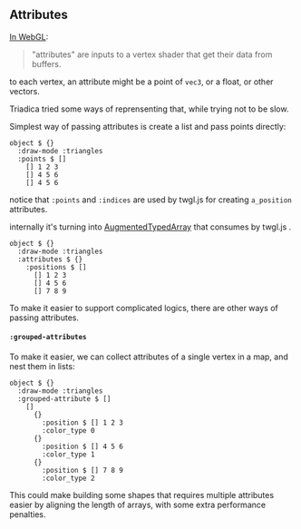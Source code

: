 ## Attributes

[In WebGL](https://webglfundamentals.org/webgl/lessons/webgl-attributes.html):

> "attributes" are inputs to a vertex shader that get their data from buffers.

to each vertex, an attribute might be a point of `vec3`, or a float, or other vectors.

Triadica tried some ways of reprensenting that, while trying not to be slow.

Simplest way of passing attributes is create a list and pass points directly:

```cirru
object $ {}
  :draw-mode :triangles
  :points $ []
    [] 1 2 3
    [] 4 5 6
    [] 4 5 6
```

notice that `:points` and `:indices` are used by twgl.js for creating `a_position` attributes.

internally it's turning into [AugmentedTypedArray](https://twgljs.org/docs/module-twgl_primitives.html#.createAugmentedTypedArray) that consumes by twgl.js .

```cirru
object $ {}
  :draw-mode :triangles
  :attributes $ {}
    :positions $ []
      [] 1 2 3
      [] 4 5 6
      [] 7 8 9
```

To make it easier to support complicated logics, there are other ways of passing attributes.

#### `:grouped-attributes`

To make it easier, we can collect attributes of a single vertex in a map, and nest them in lists:

```cirru
object $ {}
  :draw-mode :triangles
  :grouped-attribute $ []
    []
      {}
        :position $ [] 1 2 3
        :color_type 0
      {}
        :position $ [] 4 5 6
        :color_type 1
      {}
        :position $ [] 7 8 9
        :color_type 2
```

This could make building some shapes that requires multiple attributes easier by aligning the length of arrays, with some extra performance penalties.
